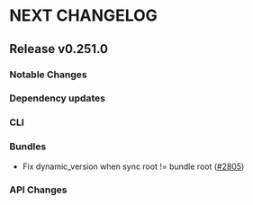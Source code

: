 # NEXT CHANGELOG

## Release v0.251.0

### Notable Changes

### Dependency updates

### CLI

### Bundles
- Fix dynamic\_version when sync root != bundle root ([#2805](https://github.com/databricks/cli/pull/2805))

### API Changes
